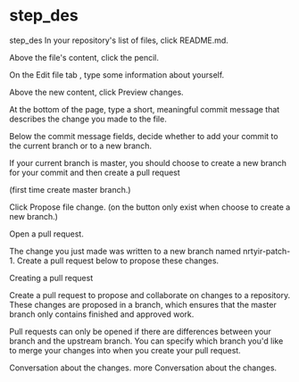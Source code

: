 # step_des
step_des
In your repository's list of files, click README.md. 

Above the file's content, click the pencil.

On the Edit file tab , type some information about yourself. 

Above the new content, click Preview changes.


At the bottom of the page, type a short, meaningful commit message that describes the change you made to the file. 

Below the commit message fields, decide whether to add your commit to the current branch or to a new branch. 

If your current branch is master, you should choose to create a new branch for your commit and then create a pull request

(first time create master branch.)

Click Propose file change. (on the button only exist when choose to create a new branch.)

Open a pull request.

The change you just made was written to a new branch named nrtyir-patch-1. Create a pull request below to propose these changes.

Creating a pull request

Create a pull request to propose and collaborate on changes to a repository. These changes are proposed in a branch, which ensures that the master branch only contains finished and approved work.

Pull requests can only be opened if there are differences between your branch and the upstream branch. You can specify which branch you'd like to merge your changes into when you create your pull request.

Conversation about the changes. more Conversation about the changes.
